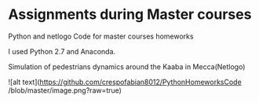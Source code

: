 # Assignments during Master courses
Python and netlogo Code for master courses homeworks

I used Python 2.7 and Anaconda. 


Simulation of pedestrians dynamics around the Kaaba in Mecca(Netlogo)

![alt text](https://github.com/crespofabian8012/PythonHomeworksCode
/blob/master/image.png?raw=true)

